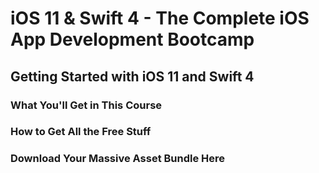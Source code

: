 # iOS 11 & Swift 4 - The Complete iOS App Development Bootcamp #

## Getting Started with iOS 11 and Swift 4 ##
### What You'll Get in This Course ###
### How to Get All the Free Stuff ###
### Download Your Massive Asset Bundle Here ###
